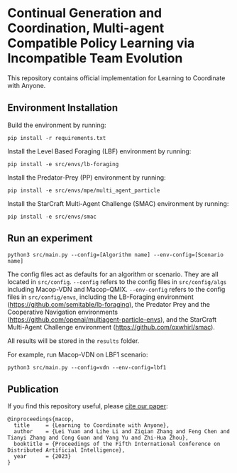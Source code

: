 # Continual Generation and Coordination, Multi-agent Compatible Policy Learning via Incompatible Team Evolution

This repository contains official implementation for Learning to Coordinate with Anyone.

## Environment Installation

Build the environment by running:

```
pip install -r requirements.txt
```

Install the Level Based Foraging (LBF) environment by running:

```
pip install -e src/envs/lb-foraging
```

Install the Predator-Prey (PP) environment by running:

```
pip install -e src/envs/mpe/multi_agent_particle
```

Install the StarCraft Multi-Agent Challenge (SMAC) environment by running:

```
pip install -e src/envs/smac
```

## Run an experiment

```
python3 src/main.py --config=[Algorithm name] --env-config=[Scenario name]
```

The config files act as defaults for an algorithm or scenario. They are all located in `src/config`. `--config` refers to the config files in `src/config/algs` including Macop-VDN and Macop-QMIX. `--env-config` refers to the config files in `src/config/envs`, including the LB-Foraging environment (https://github.com/semitable/lb-foraging), the Predator Prey and the Cooperative Navigation environments (https://github.com/openai/multiagent-particle-envs),  and the StarCraft Multi-Agent Challenge environment (https://github.com/oxwhirl/smac).

All results will be stored in the `results` folder.

For example, run Macop-VDN on LBF1 scenario:

```
python3 src/main.py --config=vdn --env-config=lbf1
```

## Publication

If you find this repository useful, please [cite our paper](https://dl.acm.org/doi/10.1145/3627676.3627678):

```
@inproceedings{macop,
  title     = {Learning to Coordinate with Anyone},
  author    = {Lei Yuan and Lihe Li and Ziqian Zhang and Feng Chen and Tianyi Zhang and Cong Guan and Yang Yu and Zhi-Hua Zhou},
  booktitle = {Proceedings of the Fifth International Conference on Distributed Artificial Intelligence},
  year      = {2023}
}
```

